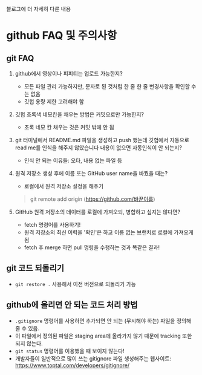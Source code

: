 <!-- git 특강 day 2 -->
블로그에 더 자세히 다룬 내용 

# github FAQ 및 주의사항 

## git FAQ

1. github에서 영상이나 피피티는 업로드 가능한지?
    - 모든 파일 관리 가능하지만, 문자로 된 것처럼 한 줄 한 줄 변경사항을 확인할 수는 없음 
    - 깃헙 용량 제한 고려해야 함 

2. 깃헙 초록색 네모칸을 채우는 방법은 커밋으로만 가능한지?
    - 초록 네모 칸 채우는 것은 커밋 밖에 안 됨

3. git 터미널에서 README.md 파일을 생성하고 push 했는데 깃헙에서 자동으로 read me를 인식을 해주지 않았습니다 내용이 없으면 자동인식이 안 되는지?
    - 인식 안 되는 이유들: 오타, 내용 없는 파일 등

4. 원격 저장소 생성 후에 이름 또는 GitHub user name을 바꿨을 때는?
    - 로컬에서 원격 저장소 설정을 해주기
    > git remote add origin (https://github.com/바꾼이름)

5. GitHub 원격 저장소의 데이터를 로컬에 가져오되, 병합하고 싶지는 않다면? 
    - fetch 명령어를 사용하기!
    - 원격 저장소의 최신 이력을 '확인'은 하고 이름 없는 브랜치로 로컬에 가져오게 됨 
    - fetch 후 merge 하면 pull 명령을 수행하는 것과 똑같은 결과!
    

## git 코드 되돌리기
- `git restore .` 사용해서 이전 버전으로 되돌리기 가능 


## github에 올리면 안 되는 코드 처리 방법

- `.gitignore` 명령어를 사용하면 추가되면 안 되는 (무시해야 하는) 파일을 정의해 줄 수 있음. 
- 이 파일에서 정의된 파일은 staging area에 올라가지 않기 때문에 tracking 또한 되지 않는다. 
- `git status` 명령어를 이용했을 때 보이지 않는다!
- 개발자들이 일반적으로 많이 쓰는 gitignore 파일 생성해주는 웹사이트:  https://www.toptal.com/developers/gitignore/ 

